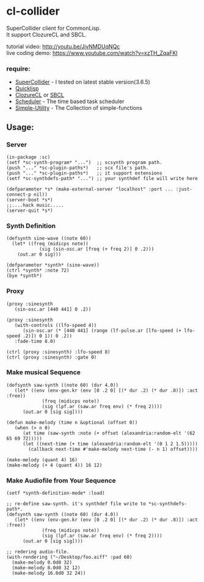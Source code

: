 # cl-collider
SuperCollider client for CommonLisp.  
It support ClozureCL and SBCL.  

tutorial video: <http://youtu.be/JivNMDUqNQc>  
live coding demo: <https://www.youtube.com/watch?v=xzTH_ZqaFKI>  

### require:
- [SuperCollider](http://supercollider.sourceforge.net) - I tested on latest stable version(3.6.5)
- [Quicklisp](http://www.quicklisp.org)
- [ClozureCL](http://www.clozure.com/clozurecl.html) or [SBCL](http://www.sbcl.org)
- [Scheduler](http://github.com/byulparan/scheduler) - The time based task scheduler
- [Simple-Utility](http://github.com/byulparan/Simple-Utility) - The Collection of simple-functions

## Usage:
### Server

	(in-package :sc)
	(setf *sc-synth-program* "...")  ;; scsynth program path.
	(push "..." *sc-plugin-paths*)   ;; scx file's path.
	(push "..." *sc-plugin-paths*)   ;; it support extensions
	(setf *sc-synthdefs-path* "...") ;; your synthdef file will write here
	
	(defparameter *s* (make-external-server "localhost" :port ... :just-connect-p nil))
	(server-boot *s*)
	;;....hack music.....
	(server-quit *s*)

### Synth Definition
	
	(defsynth sine-wave ((note 60))
	  (let* ((freq (midicps note))
	            (sig (sin-osc.ar [freq (+ freq 2)] 0 .2)))
        (out.ar 0 sig)))

	(defparameter *synth* (sine-wave))
	(ctrl *synth* :note 72)
	(bye *synth*)

### Proxy
	(proxy :sinesynth
	   (sin-osc.ar [440 441] 0 .2))

	(proxy :sinesynth
	   (with-controls ((lfo-speed 4))
          (sin-osc.ar (* [440 441] (range (lf-pulse.ar [lfo-speed (+ lfo-speed .2)]) 0 1)) 0 .2))
	   :fade-time 8.0)

	(ctrl (proxy :sinesynth) :lfo-speed 8)
	(ctrl (proxy :sinesynth) :gate 0)

### Make musical Sequence

	(defsynth saw-synth ((note 60) (dur 4.0))
	   (let* ((env (env-gen.kr (env [0 .2 0] [(* dur .2) (* dur .8)]) :act :free))
	             (freq (midicps note))
	    		 (sig (lpf.ar (saw.ar freq env) (* freq 2))))
		  (out.ar 0 [sig sig])))

	(defun make-melody (time n &optional (offset 0))
	   (when (> n 0)
          (at time (saw-synth :note (+ offset (alexandria:random-elt '(62 65 69 72)))))
          (let ((next-time (+ time (alexandria:random-elt '(0 1 2 1.5)))))
            (callback next-time #'make-melody next-time (- n 1) offset))))

	(make-melody (quant 4) 16)
	(make-melody (+ 4 (quant 4)) 16 12)

### Make Audiofile from Your Sequence
	(setf *synth-definition-mode* :load)

	;; re-define saw-synth. it's synthdef file write to *sc-synthdefs-path*.
	(defsynth saw-synth ((note 60) (dur 4.0))
	   (let* ((env (env-gen.kr (env [0 .2 0] [(* dur .2) (* dur .8)]) :act :free))
	             (freq (midicps note))
                 (sig (lpf.ar (saw.ar freq env) (* freq 2))))
		  (out.ar 0 [sig sig])))

	;; redering audio-file.
	(with-rendering ("~/Desktop/foo.aiff" :pad 60)
	  (make-melody 0.0d0 32)
      (make-melody 8.0d0 32 12)
      (make-melody 16.0d0 32 24))
